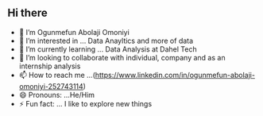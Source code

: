 ## Hi there

- 👋  I’m Ogunmefun Abolaji Omoniyi
- 👀 I’m interested in ... Data Anayltics and more of data
- 🌱 I’m currently learning ... Data Analysis at Dahel Tech 
- 💞️ I’m looking to collaborate with individual, company and as an internship analysis 
- 📫 How to reach me ...(https://www.linkedin.com/in/ogunmefun-abolaji-omoniyi-252743114)
- 😄 Pronouns: ...He/Him
- ⚡ Fun fact: ... I like to explore new things



